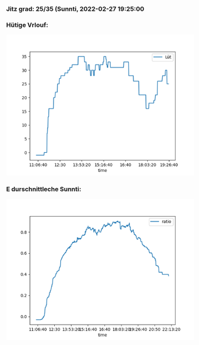 ### Jitz grad: 25/35 (Sunnti, 2022-02-27 19:25:00

### Hütige Vrlouf:
![Graph](Today.png)

### E durschnittleche Sunnti:
![Graph](Sunnti.png)